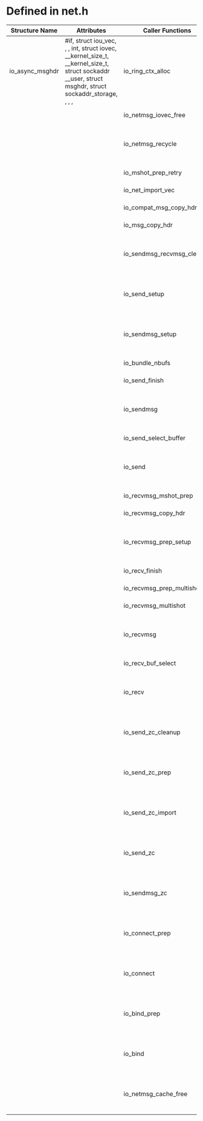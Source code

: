 # Defined in net.h

| Structure Name | Attributes | Caller Functions | Caller Source | Usage |
| - | - | - | - | - |
| io_async_msghdr | #if, struct iou_vec, , , int, struct iovec, __kernel_size_t, __kernel_size_t, struct sockaddr __user, struct msghdr, struct sockaddr_storage, , , ,  | io_ring_ctx_alloc | io_uring/io_uring.c | function parameter |
| | | io_netmsg_iovec_free | io_uring/net.c | function parameter |
| | | io_netmsg_recycle | io_uring/net.c | function parameter, initialized local variable |
| | | io_mshot_prep_retry | io_uring/net.c | function parameter |
| | | io_net_import_vec | io_uring/net.c | function parameter |
| | | io_compat_msg_copy_hdr | io_uring/net.c | function parameter |
| | | io_msg_copy_hdr | io_uring/net.c | function parameter |
| | | io_sendmsg_recvmsg_cleanup | io_uring/net.c | function parameter, initialized local variable |
| | | io_send_setup | io_uring/net.c | function parameter, initialized local variable |
| | | io_sendmsg_setup | io_uring/net.c | function parameter, initialized local variable |
| | | io_bundle_nbufs | io_uring/net.c | function parameter |
| | | io_send_finish | io_uring/net.c | function parameter |
| | | io_sendmsg | io_uring/net.c | function parameter, initialized local variable |
| | | io_send_select_buffer | io_uring/net.c | function parameter |
| | | io_send | io_uring/net.c | function parameter, initialized local variable |
| | | io_recvmsg_mshot_prep | io_uring/net.c | function parameter |
| | | io_recvmsg_copy_hdr | io_uring/net.c | function parameter |
| | | io_recvmsg_prep_setup | io_uring/net.c | function parameter, declared local variable |
| | | io_recv_finish | io_uring/net.c | function parameter |
| | | io_recvmsg_prep_multishot | io_uring/net.c | function parameter |
| | | io_recvmsg_multishot | io_uring/net.c | function parameter |
| | | io_recvmsg | io_uring/net.c | function parameter, initialized local variable |
| | | io_recv_buf_select | io_uring/net.c | function parameter |
| | | io_recv | io_uring/net.c | function parameter, initialized local variable |
| | | io_send_zc_cleanup | io_uring/net.c | function parameter, initialized local variable |
| | | io_send_zc_prep | io_uring/net.c | function parameter, declared local variable |
| | | io_send_zc_import | io_uring/net.c | function parameter, initialized local variable |
| | | io_send_zc | io_uring/net.c | function parameter, initialized local variable |
| | | io_sendmsg_zc | io_uring/net.c | function parameter, initialized local variable |
| | | io_connect_prep | io_uring/net.c | function parameter, declared local variable |
| | | io_connect | io_uring/net.c | function parameter, initialized local variable |
| | | io_bind_prep | io_uring/net.c | function parameter, declared local variable |
| | | io_bind | io_uring/net.c | function parameter, initialized local variable |
| | | io_netmsg_cache_free | io_uring/net.c | function parameter, initialized local variable |
